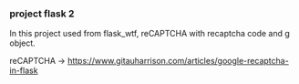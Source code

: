 ### project flask 2
In this project used from flask_wtf, reCAPTCHA with recaptcha code and g object.

reCAPTCHA -> https://www.gitauharrison.com/articles/google-recaptcha-in-flask